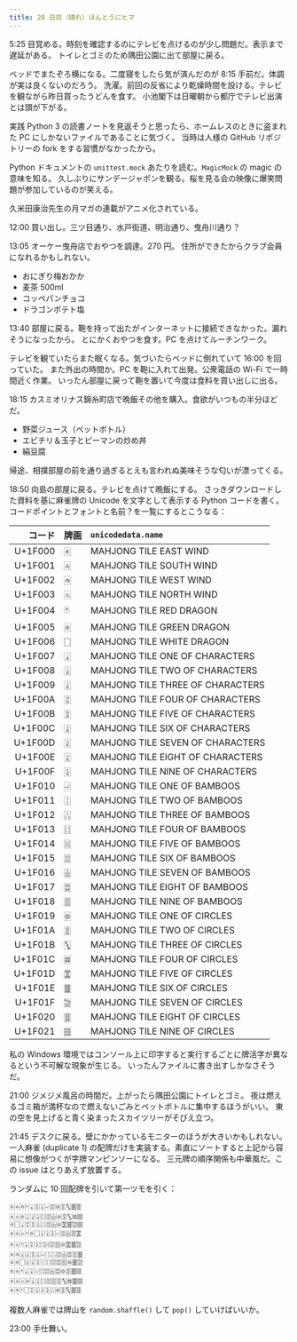 ```yaml
---
title: 28 日目（晴れ）ほんとうにヒマ
---
```


5:25 目覚める。時刻を確認するのにテレビを点けるのが少し問題だ。表示まで遅延がある。
トイレとゴミのため隅田公園に出て部屋に戻る。

ベッドでまたぞろ横になる。二度寝をしたら気が済んだのが 8:15 手前だ。体調が実は良くないのだろう。
洗濯。前回の反省により乾燥時間を設ける。テレビを観ながら昨日買ったうどんを食す。
小池閣下は日曜朝から都庁でテレビ出演とは頭が下がる。

実践 Python 3 の読書ノートを見返そうと思ったら、ホームレスのときに盗まれた PC にしかないファイルであることに気づく。
当時は人様の GitHub リポジトリーの fork をする習慣がなかったから。

Python ドキュメントの `unittest.mock` あたりを読む。`MagicMock` の magic の意味を知る。
久しぶりにサンデージャポンを観る。桜を見る会の映像に爆笑問題が参加しているのが笑える。

久米田康治先生の月マガの連載がアニメ化されている。

12:00 買い出し。三ツ目通り、水戸街道、明治通り、曳舟川通り？

13:05 オーケー曳舟店でおやつを調達。270 円。
住所ができたからクラブ会員になれるかもしれない。

* おにぎり梅おかか
* 麦茶 500ml
* コッペパンチョコ
* ドラゴンポテト塩

13:40 部屋に戻る。鞄を持って出たがインターネットに接続できなかった。漏れそうになったから。
とにかくおやつを食す。PC を点けてルーチンワーク。

テレビを観ていたらまた眠くなる。気づいたらベッドに倒れていて 16:00 を回っていた。
また外出の時間か。PC を鞄に入れて出発。公衆電話の Wi-Fi で一時間近く作業。
いったん部屋に戻って鞄を置いて今度は食料を買い出しに出る。

18:15 カスミオリナス錦糸町店で晩飯その他を購入。食欲がいつもの半分ほどだ。

* 野菜ジュース（ペットボトル）
* エビチリ＆玉子とピーマンの炒め丼
* 絹豆腐

帰途、相撲部屋の前を通り過ぎるとえも言われぬ美味そうな匂いが漂ってくる。

18:50 向島の部屋に戻る。テレビを点けて晩飯にする。
さっきダウンロードした資料を基に麻雀牌の Unicode を文字として表示する Python コードを書く。
コードポイントとフォントと名前？を一覧にするとこうなる：

| コード | 牌画 | `unicodedata.name` |
|-------:|------|:-------------------|
| U+1F000 | 🀀 | MAHJONG TILE EAST WIND |
| U+1F001 | 🀁 | MAHJONG TILE SOUTH WIND |
| U+1F002 | 🀂 | MAHJONG TILE WEST WIND |
| U+1F003 | 🀃 | MAHJONG TILE NORTH WIND |
| U+1F004 | 🀄 | MAHJONG TILE RED DRAGON |
| U+1F005 | 🀅 | MAHJONG TILE GREEN DRAGON |
| U+1F006 | 🀆 | MAHJONG TILE WHITE DRAGON |
| U+1F007 | 🀇 | MAHJONG TILE ONE OF CHARACTERS |
| U+1F008 | 🀈 | MAHJONG TILE TWO OF CHARACTERS |
| U+1F009 | 🀉 | MAHJONG TILE THREE OF CHARACTERS |
| U+1F00A | 🀊 | MAHJONG TILE FOUR OF CHARACTERS |
| U+1F00B | 🀋 | MAHJONG TILE FIVE OF CHARACTERS |
| U+1F00C | 🀌 | MAHJONG TILE SIX OF CHARACTERS |
| U+1F00D | 🀍 | MAHJONG TILE SEVEN OF CHARACTERS |
| U+1F00E | 🀎 | MAHJONG TILE EIGHT OF CHARACTERS |
| U+1F00F | 🀏 | MAHJONG TILE NINE OF CHARACTERS |
| U+1F010 | 🀐 | MAHJONG TILE ONE OF BAMBOOS |
| U+1F011 | 🀑 | MAHJONG TILE TWO OF BAMBOOS |
| U+1F012 | 🀒 | MAHJONG TILE THREE OF BAMBOOS |
| U+1F013 | 🀓 | MAHJONG TILE FOUR OF BAMBOOS |
| U+1F014 | 🀔 | MAHJONG TILE FIVE OF BAMBOOS |
| U+1F015 | 🀕 | MAHJONG TILE SIX OF BAMBOOS |
| U+1F016 | 🀖 | MAHJONG TILE SEVEN OF BAMBOOS |
| U+1F017 | 🀗 | MAHJONG TILE EIGHT OF BAMBOOS |
| U+1F018 | 🀘 | MAHJONG TILE NINE OF BAMBOOS |
| U+1F019 | 🀙 | MAHJONG TILE ONE OF CIRCLES |
| U+1F01A | 🀚 | MAHJONG TILE TWO OF CIRCLES |
| U+1F01B | 🀛 | MAHJONG TILE THREE OF CIRCLES |
| U+1F01C | 🀜 | MAHJONG TILE FOUR OF CIRCLES |
| U+1F01D | 🀝 | MAHJONG TILE FIVE OF CIRCLES |
| U+1F01E | 🀞 | MAHJONG TILE SIX OF CIRCLES |
| U+1F01F | 🀟 | MAHJONG TILE SEVEN OF CIRCLES |
| U+1F020 | 🀠 | MAHJONG TILE EIGHT OF CIRCLES |
| U+1F021 | 🀡 | MAHJONG TILE NINE OF CIRCLES |

私の Windows 環境ではコンソール上に印字すると実行するごとに牌活字が異なるという不可解な現象が生じる。
いったんファイルに書き出すしかなさそうだ。

21:00 ジメジメ風呂の時間だ。上がったら隅田公園にトイレとゴミ。
夜は燃えるゴミ箱が満杯なので燃えないごみとペットボトルに集中するほうがいい。
東の空を見上げると青く染まったスカイツリーがそびえ立つ。

21:45 デスクに戻る。壁にかかっているモニターのほうが大きいかもしれない。
一人麻雀 (duplicate 1) の配牌だけを実装する。素直にソートすると上記から容易に想像がつくが字牌マンピンソーになる。
三元牌の順序関係も中華風だ。この issue はとりあえず放置する。

ランダムに 10 回配牌を引いて第一ツモを引く：

```text
🀀🀁🀂🀄🀇🀋🀌🀐🀕🀙🀚🀛🀞🀠
🀀🀃🀅🀇🀉🀎🀓🀕🀖🀙🀚🀛🀜🀡
🀂🀆🀇🀊🀋🀍🀒🀕🀖🀙🀝🀞🀟🀡
🀀🀁🀃🀄🀅🀆🀉🀎🀏🀐🀕🀖🀘🀝
🀀🀃🀄🀇🀊🀏🀓🀔🀕🀘🀙🀝🀞🀟
🀀🀂🀈🀉🀋🀌🀐🀑🀒🀕🀖🀗🀚🀞
🀀🀅🀆🀉🀌🀏🀑🀓🀕🀗🀘🀙🀞🀟
🀀🀁🀄🀇🀌🀐🀓🀕🀖🀗🀙🀚🀞🀡
🀀🀁🀃🀅🀈🀍🀓🀕🀘🀚🀛🀜🀞🀡
🀀🀂🀄🀆🀊🀌🀍🀏🀒🀙🀚🀛🀞🀠
```

複数人麻雀では牌山を `random.shaffle()` して `pop()` していけばいいか。

23:00 手仕舞い。
